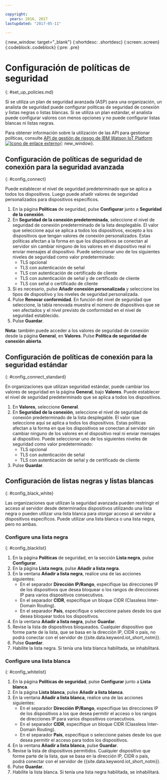 ```yaml
---

copyright:
  years: 2016, 2017
lastupdated: "2017-05-11"

---
```


{:new_window: target="\_blank"}
{:shortdesc: .shortdesc}
{:screen:.screen}
{:codeblock:.codeblock}
{:pre: .pre}

# Configuración de políticas de seguridad
{: #set_up_policies.md}

Si se utiliza un plan de seguridad avanzada (ASP) para una organización, un analista de seguridad puede configurar políticas de seguridad de conexión y listas negras o listas blancas. Si se utiliza un plan estándar, el analista puede configurar valores con menos opciones y no puede configurar listas blancas ni listas negras. 

Para obtener información sobre la utilización de las API para gestionar políticas, consulte [API de gestión de riesgo de IBM Watson IoT Platform ![Icono de enlace externo](../../../../icons/launch-glyph.svg)](https://docs.internetofthings.ibmcloud.com/apis/swagger/v0002/riskmgmt.html){: new_window}. 

## Configuración de políticas de seguridad de conexión para la seguridad avanzada
{: #config_connect}

Puede establecer el nivel de seguridad predeterminado que se aplica a todos los dispositivos. Luego puede añadir valores de seguridad personalizados para dispositivos específicos.

1. En la página **Políticas** de seguridad, pulse **Configurar** junto a **Seguridad de la conexión**.
2. En **Seguridad de la conexión predeterminada**, seleccione el nivel de seguridad de conexión predeterminado de la lista desplegable. El valor que seleccione aquí se aplica a todos los dispositivos, excepto a los dispositivos que tengan valores de conexión personalizados. Estas políticas afectan a la forma en que los dispositivos se conectan al servidor sin cambiar ninguno de los valores en el dispositivo real ni enviar mensajes al dispositivo. Puede seleccionar uno de los siguientes niveles de seguridad como valor predeterminado:
    - TLS opcional
    - TLS con autenticación de señal
    - TLS con autenticación de certificado de cliente
    - TLS con autenticación de señal y de certificado de cliente
    - TLS con señal o certificado de cliente
3. Si es necesario, pulse **Añadir conexión personalizada** y seleccione los tipos de dispositivo y los niveles de seguridad personalizada.
3. Pulse **Renovar conformidad**. En función del nivel de seguridad que seleccione, la tabla renovada muestra el número de dispositivos que se ven afectados y el nivel previsto de conformidad en el nivel de seguridad establecido.
4. Pulse **Guardar**.

**Nota:**
también puede acceder a los valores de seguridad de conexión desde la página **General**, en **Valores**. Pulse **Política de seguridad de conexión abierta**.

## Configuración de políticas de conexión para la seguridad estándar
{: #config_connect_standard}

En organizaciones que utilizan seguridad estándar, puede cambiar los valores de seguridad en la página **General**, bajo **Valores**. Puede establecer el nivel de seguridad predeterminado que se aplica a todos los dispositivos.

1. En **Valores**, seleccione **General**.
2. En **Seguridad de la conexión**, seleccione el nivel de seguridad de conexión predeterminado de la lista desplegable. El valor que seleccione aquí se aplica a todos los dispositivos. Estas políticas afectan a la forma en que los dispositivos se conectan al servidor sin cambiar ninguno de los valores en el dispositivo real ni enviar mensajes al dispositivo. Puede seleccionar uno de los siguientes niveles de seguridad como valor predeterminado:
    - TLS opcional
    - TLS con autenticación de señal
    - TLS con autenticación de señal y de certificado de cliente
4. Pulse **Guardar**.

## Configuración de listas negras y listas blancas
{: #config_black_white}

Las organizaciones que utilizan la seguridad avanzada pueden restringir el acceso al servidor desde determinados dispositivos utilizando una lista negra o pueden utilizar una lista blanca para otorgar acceso al servidor a dispositivos específicos. 
Puede utilizar una lista blanca o una lista negra, pero no ambas. 

### Configure una lista negra
{: #config_blacklist}

1. En la página **Políticas** de seguridad, en la sección **Lista negra**, pulse **Configurar**.
2. En la página **Lista negra**, pulse **Añadir a lista negra**.
3. En la ventana **Añadir a lista negra**, realice una de las acciones siguientes:
    - En el separador **Dirección IP/Rango**, especifique las direcciones IP de los dispositivos que desea bloquear o los rangos de direcciones IP para varios dispositivos consecutivos.
    - En el separador **CIDR**, especifique un bloque CIDR (Classless Inter-Domain Routing).
    - En el separador **País**, especifique o seleccione países desde los que desea bloquear todos los dispositivos.
4. En la ventana **Añadir a lista negra**, pulse **Guardar**.
5. Revise la lista de dispositivos bloqueados. Cualquier dispositivo que forme parte de la lista, que se basa en la dirección IP, CIDR o país, no podrá conectar con el servidor de {{site.data.keyword.iot_short_notm}}.
6. Pulse **Guardar**.
7. Habilite la lista negra. Si tenía una lista blanca habilitada, se inhabilitará.

### Configure una lista blanca
{: #config_whitelist}

1. En la página **Políticas de seguridad**, pulse **Configurar** junto a **Lista blanca**.
2. En la página **Lista blanca**, pulse **Añadir a lista blanca**.
3. En la ventana **Añadir a lista blanca**, realice una de las acciones siguientes:
    - En el separador **Dirección IP/Rango**, especifique las direcciones IP de los dispositivos a los que desea permitir el acceso o los rangos de direcciones IP para varios dispositivos consecutivos. 
    - En el separador **CIDR**, especifique un bloque CIDR (Classless Inter-Domain Routing).
    - En el separador **País**, especifique o seleccione países desde los que desea permitir el acceso para todos los dispositivos.
4. En la ventana **Añadir a lista blanca**, pulse **Guardar**.
5. Revise la lista de dispositivos permitidos. Cualquier dispositivo que forme parte de la lista, que se basa en la dirección IP, CIDR o país, podrá conectar con el servidor de {{site.data.keyword.iot_short_notm}}.
6. Pulse **Guardar**.
7. Habilite la lista blanca. Si tenía una lista negra habilitada, se inhabilitará.
